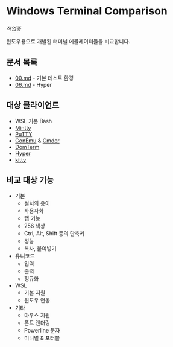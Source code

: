 # Windows Terminal Comparison

*작업중*

윈도우용으로 개발된 터미널 에뮬레이터들을 비교합니다.

## 문서 목록

* [00.md](00-environment.md) - 기본 테스트 환경
* [06.md](06-hyper.md) - Hyper

## 대상 클라이언트

* WSL 기본 Bash
* [Mintty](https://mintty.github.io/)
* [PuTTY](https://www.putty.org/)
* [ConEmu](https://conemu.github.io/) & [Cmder](http://cmder.net/)
* [DomTerm](https://domterm.org/)
* [Hyper](https://hyper.is/)
* [kitty](https://github.com/kovidgoyal/kitty)

## 비교 대상 기능

* 기본
  * 설치의 용이
  * 사용자화
  * 탭 기능
  * 256 색상
  * Ctrl, Alt, Shift 등의 단축키
  * 성능
  * 복사, 붙여넣기
* 유니코드
  * 입력
  * 출력
  * 정규화
* WSL
  * 기본 지원
  * 윈도우 연동
* 기타
  * 마우스 지원
  * 폰트 렌더링
  * Powerline 문자
  * 미니멀 & 포터블
